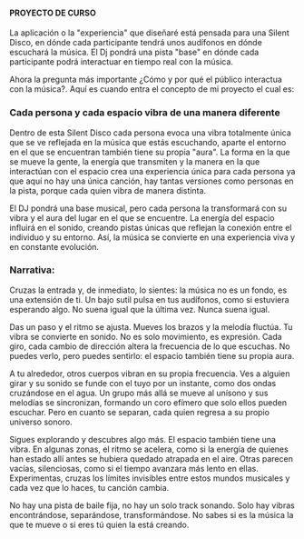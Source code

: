 #### PROYECTO DE CURSO

La aplicación o la "experiencia" que diseñaré está pensada para una Silent Disco, en dónde cada participante tendrá unos audífonos en dónde escuchará la música. El Dj pondrá una pista "base" en dónde cada participante podrá interactuar en tiempo real con la música.

Ahora la pregunta más importante ¿Cómo y por qué el público interactua con la música?. Aquí es cuando entra el concepto de mi proyecto el cual es:

### **Cada persona y cada espacio vibra de una manera diferente** 

Dentro de esta Silent Disco cada persona evoca una vibra totalmente única que se ve reflejada en la música que estás escuchando, aparte el entorno en el que se encuentran también tiene su propia "aura". La forma en la que se mueve la gente, la energía que transmiten y la manera en la que interactúan con el espacio crea una experiencia única para cada persona ya que aquí no hay una única canción, hay tantas versiones como personas en la pista, porque cada quien vibra de manera distinta.

El DJ pondrá una base musical, pero cada persona la transformará con su vibra y el aura del lugar en el que se encuentre. La energía del espacio influirá en el sonido, creando pistas únicas que reflejan la conexión entre el individuo y su entorno. Así, la música se convierte en una experiencia viva y en constante evolución.

### Narrativa:

Cruzas la entrada y, de inmediato, lo sientes: la música no es un fondo, es una extensión de ti. Un bajo sutil pulsa en tus audífonos, como si estuviera esperando algo. No suena igual que la última vez. Nunca suena igual.

Das un paso y el ritmo se ajusta. Mueves los brazos y la melodía fluctúa. Tu vibra se convierte en sonido. No es solo movimiento, es expresión. Cada giro, cada cambio de dirección altera la frecuencia de lo que escuchas. No puedes verlo, pero puedes sentirlo: el espacio también tiene su propia aura.

A tu alrededor, otros cuerpos vibran en su propia frecuencia. Ves a alguien girar y su sonido se funde con el tuyo por un instante, como dos ondas cruzándose en el agua. Un grupo más allá se mueve al unísono y sus melodías se sincronizan, formando un coro efímero que solo ellos pueden escuchar. Pero en cuanto se separan, cada quien regresa a su propio universo sonoro.

Sigues explorando y descubres algo más. El espacio también tiene una vibra. En algunas zonas, el ritmo se acelera, como si la energía de quienes han estado allí antes se hubiera quedado atrapada en el aire. Otras parecen vacías, silenciosas, como si el tiempo avanzara más lento en ellas. Experimentas, cruzas los límites invisibles entre estos mundos musicales y cada vez que lo haces, tu canción cambia.

No hay una pista de baile fija, no hay un solo track sonando. Solo hay vibras encontrándose, separándose, transformándose. No sabes si es la música la que te mueve o si eres tú quien la está creando.







